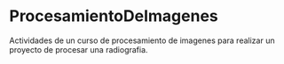 # ProcesamientoDeImagenes
Actividades de un curso de procesamiento de imagenes para realizar un proyecto de procesar una radiografia. 
